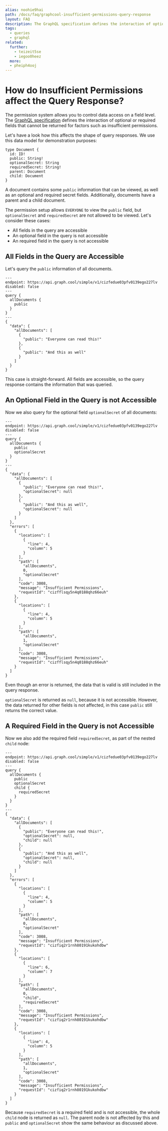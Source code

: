 ```yaml
---
alias: noohie9hai
path: /docs/faq/graphcool-insufficient-permissions-query-response
layout: FAQ
description: The GraphQL specification defines the interaction of optional or required fields in the query response with things like insufficient permissions.
tags:
  - queries
  - graphql
related:
  further:
    - teizeit5se
    - iegoo0heez
  more:
  - pheiph4ooj
---
```


# How do Insufficient Permissions affect the Query Response?

The permission system allows you to control data access on a field level. The [GraphQL specification](https://facebook.github.io/graphql/#sec-Types.Non-Null) defines the interaction of optional or required fields that cannot be returned for factors such as insufficient permissions.

Let's have a look how this affects the shape of query responses. We use this data model for demonstration purposes:

```idl
type Document {
  id: ID!
  public: String!
  optionalSecret: String
  requiredSecret: String!
  parent: Document
  child: Document
}
```

A document contains some `public` information that can be viewed, as well as an optional and required secret fields. Additionally, documents have a parent and a child document.

The permission setup allows `EVERYONE` to view the `public` field, but `optionalSecret` and `requiredSecret` are not allowed to be viewed. Let's consider these cases:

* All fields in the query are accessible
* An optional field in the query is not accessible
* An required field in the query is not accessible

## All Fields in the Query are Accessible

Let's query the `public` information of all documents.

```grapqhl
---
endpoint: https://api.graph.cool/simple/v1/cizfedue03pfv0139ego227lv
disabled: false
---
query {
  allDocuments {
    public
  }
}
---
{
  "data": {
    "allDocuments": [
      {
        "public": "Everyone can read this!"
      },
      {
        "public": "And this as well"
      }
    ]
  }
}
```

This case is straight-forward. All fields are accessible, so the query response contains the information that was queried.

## An Optional Field in the Query is not Accessible

Now we also query for the optional field `optionalSecret` of all documents:

```grapqhl
---
endpoint: https://api.graph.cool/simple/v1/cizfedue03pfv0139ego227lv
disabled: false
---
query {
  allDocuments {
    public
    optionalSecret
  }
}
---
{
  "data": {
    "allDocuments": [
      {
        "public": "Everyone can read this!",
        "optionalSecret": null
      },
      {
        "public": "And this as well",
        "optionalSecret": null
      }
    ]
  },
  "errors": [
    {
      "locations": [
        {
          "line": 4,
          "column": 5
        }
      ],
      "path": [
        "allDocuments",
        0,
        "optionalSecret"
      ],
      "code": 3008,
      "message": "Insufficient Permissions",
      "requestId": "cizfflsqy5n4q0188qhz66euh"
    },
    {
      "locations": [
        {
          "line": 4,
          "column": 5
        }
      ],
      "path": [
        "allDocuments",
        1,
        "optionalSecret"
      ],
      "code": 3008,
      "message": "Insufficient Permissions",
      "requestId": "cizfflsqy5n4q0188qhz66euh"
    }
  ]
}
```

Even though an error is returned, the data that is valid is still included in the query response.

`optionalSecret` is returned as `null`, because it is not accessible. However, the data returned for other fields is not affected, in this case `public` still returns the correct value.

## A Required Field in the Query is not Accessible

Now we also add the required field `requiredSecret`, as part of the nested `child` node:

```grapqhl
---
endpoint: https://api.graph.cool/simple/v1/cizfedue03pfv0139ego227lv
disabled: false
---
query {
  allDocuments {
    public
    optionalSecret
    child {
      requiredSecret
    }
  }
}
---
{
  "data": {
    "allDocuments": [
      {
        "public": "Everyone can read this!",
        "optionalSecret": null,
        "child": null
      },
      {
        "public": "And this as well",
        "optionalSecret": null,
        "child": null
      }
    ]
  },
  "errors": [
    {
      "locations": [
        {
          "line": 4,
          "column": 5
        }
      ],
      "path": [
        "allDocuments",
        0,
        "optionalSecret"
      ],
      "code": 3008,
      "message": "Insufficient Permissions",
      "requestId": "cizfiq2r1rnh80191kukohdbw"
    },
    {
      "locations": [
        {
          "line": 6,
          "column": 7
        }
      ],
      "path": [
        "allDocuments",
        0,
        "child",
        "requiredSecret"
      ],
      "code": 3008,
      "message": "Insufficient Permissions",
      "requestId": "cizfiq2r1rnh80191kukohdbw"
    },
    {
      "locations": [
        {
          "line": 4,
          "column": 5
        }
      ],
      "path": [
        "allDocuments",
        1,
        "optionalSecret"
      ],
      "code": 3008,
      "message": "Insufficient Permissions",
      "requestId": "cizfiq2r1rnh80191kukohdbw"
    }
  ]
}
```

Because `requiredSecret` is a required field and is not accessible, the whole `child` node is returned as `null`. The parent node is not affected by this and `public` and `optionalSecret` show the same behaviour as discussed above.
